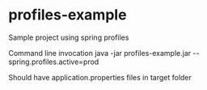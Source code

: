 # profiles-example
Sample project using spring profiles

Command line invocation 
java -jar profiles-example.jar --spring.profiles.active=prod 

Should have application.properties files in target folder
